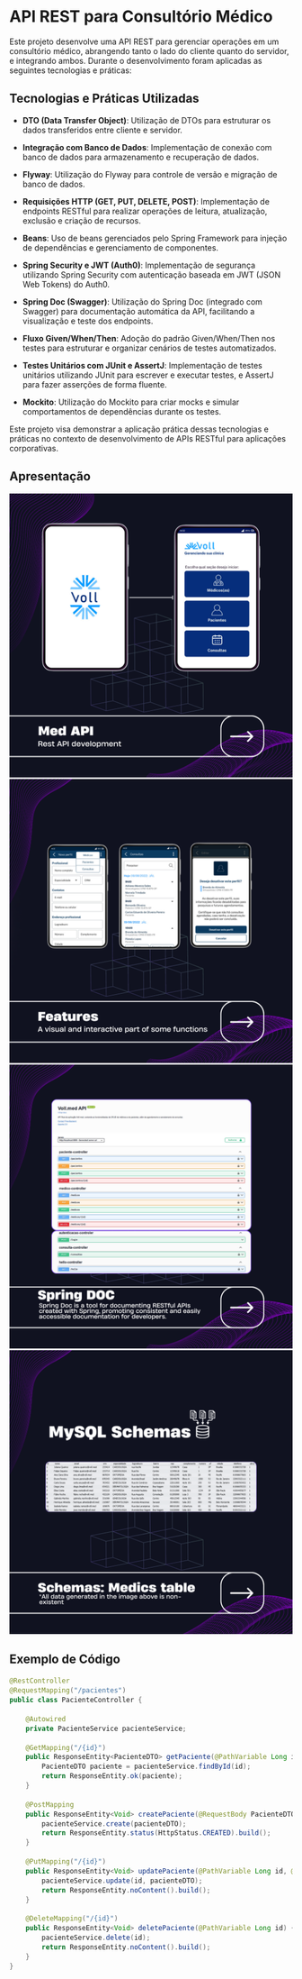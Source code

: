 # API REST para Consultório Médico

Este projeto desenvolve uma API REST para gerenciar operações em um consultório médico, abrangendo tanto o lado do cliente quanto do servidor, e integrando ambos. Durante o desenvolvimento foram aplicadas as seguintes tecnologias e práticas:

## Tecnologias e Práticas Utilizadas

- **DTO (Data Transfer Object)**: Utilização de DTOs para estruturar os dados transferidos entre cliente e servidor.
  
- **Integração com Banco de Dados**: Implementação de conexão com banco de dados para armazenamento e recuperação de dados.

- **Flyway**: Utilização do Flyway para controle de versão e migração de banco de dados.

- **Requisições HTTP (GET, PUT, DELETE, POST)**: Implementação de endpoints RESTful para realizar operações de leitura, atualização, exclusão e criação de recursos.

- **Beans**: Uso de beans gerenciados pelo Spring Framework para injeção de dependências e gerenciamento de componentes.

- **Spring Security e JWT (Auth0)**: Implementação de segurança utilizando Spring Security com autenticação baseada em JWT (JSON Web Tokens) do Auth0.

- **Spring Doc (Swagger)**: Utilização do Spring Doc (integrado com Swagger) para documentação automática da API, facilitando a visualização e teste dos endpoints.

- **Fluxo Given/When/Then**: Adoção do padrão Given/When/Then nos testes para estruturar e organizar cenários de testes automatizados.

- **Testes Unitários com JUnit e AssertJ**: Implementação de testes unitários utilizando JUnit para escrever e executar testes, e AssertJ para fazer asserções de forma fluente.

- **Mockito**: Utilização do Mockito para criar mocks e simular comportamentos de dependências durante os testes.

Este projeto visa demonstrar a aplicação prática dessas tecnologias e práticas no contexto de desenvolvimento de APIs RESTful para aplicações corporativas.

## Apresentação
![Img1](https://raw.githubusercontent.com/Gerfy1/MedAPI/main/src/2.png)
![Img2](https://raw.githubusercontent.com/Gerfy1/MedAPI/main/src/4.png)
![Img3](https://raw.githubusercontent.com/Gerfy1/MedAPI/main/src/3.png)
![Img4](https://raw.githubusercontent.com/Gerfy1/MedAPI/main/src/5.png)

## Exemplo de Código

```java
@RestController
@RequestMapping("/pacientes")
public class PacienteController {

    @Autowired
    private PacienteService pacienteService;

    @GetMapping("/{id}")
    public ResponseEntity<PacienteDTO> getPaciente(@PathVariable Long id) {
        PacienteDTO paciente = pacienteService.findById(id);
        return ResponseEntity.ok(paciente);
    }

    @PostMapping
    public ResponseEntity<Void> createPaciente(@RequestBody PacienteDTO pacienteDTO) {
        pacienteService.create(pacienteDTO);
        return ResponseEntity.status(HttpStatus.CREATED).build();
    }

    @PutMapping("/{id}")
    public ResponseEntity<Void> updatePaciente(@PathVariable Long id, @RequestBody PacienteDTO pacienteDTO) {
        pacienteService.update(id, pacienteDTO);
        return ResponseEntity.noContent().build();
    }

    @DeleteMapping("/{id}")
    public ResponseEntity<Void> deletePaciente(@PathVariable Long id) {
        pacienteService.delete(id);
        return ResponseEntity.noContent().build();
    }
}
